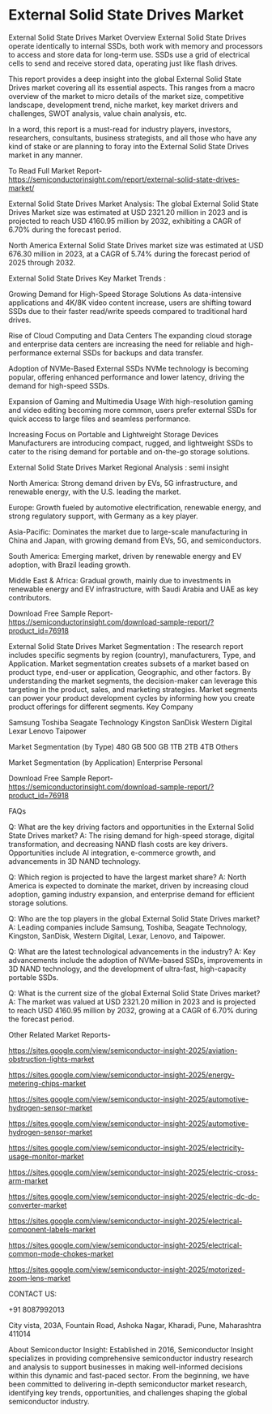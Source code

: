 <h1>External Solid State Drives Market</h1>
External Solid State Drives Market Overview
External Solid State Drives operate identically to internal SSDs, both work with memory and processors to access and store data for long-term use. SSDs use a grid of electrical cells to send and receive stored data, operating just like flash drives.

This report provides a deep insight into the global External Solid State Drives market covering all its essential aspects. This ranges from a macro overview of the market to micro details of the market size, competitive landscape, development trend, niche market, key market drivers and challenges, SWOT analysis, value chain analysis, etc.

In a word, this report is a must-read for industry players, investors, researchers, consultants, business strategists, and all those who have any kind of stake or are planning to foray into the External Solid State Drives market in any manner.

To Read Full Market Report-
https://semiconductorinsight.com/report/external-solid-state-drives-market/

External Solid State Drives Market Analysis:
The global External Solid State Drives Market size was estimated at USD 2321.20 million in 2023 and is projected to reach USD 4160.95 million by 2032, exhibiting a CAGR of 6.70% during the forecast period.

North America External Solid State Drives market size was estimated at USD 676.30 million in 2023, at a CAGR of 5.74% during the forecast period of 2025 through 2032.

External Solid State Drives Key Market Trends :

Growing Demand for High-Speed Storage Solutions
As data-intensive applications and 4K/8K video content increase, users are shifting toward SSDs due to their faster read/write speeds compared to traditional hard drives.

Rise of Cloud Computing and Data Centers
The expanding cloud storage and enterprise data centers are increasing the need for reliable and high-performance external SSDs for backups and data transfer.

Adoption of NVMe-Based External SSDs
NVMe technology is becoming popular, offering enhanced performance and lower latency, driving the demand for high-speed SSDs.

Expansion of Gaming and Multimedia Usage
With high-resolution gaming and video editing becoming more common, users prefer external SSDs for quick access to large files and seamless performance.

Increasing Focus on Portable and Lightweight Storage Devices
Manufacturers are introducing compact, rugged, and lightweight SSDs to cater to the rising demand for portable and on-the-go storage solutions.

External Solid State Drives Market Regional Analysis :
semi insight

North America:
Strong demand driven by EVs, 5G infrastructure, and renewable energy, with the U.S. leading the market.

Europe:
Growth fueled by automotive electrification, renewable energy, and strong regulatory support, with Germany as a key player.

Asia-Pacific:
Dominates the market due to large-scale manufacturing in China and Japan, with growing demand from EVs, 5G, and semiconductors.

South America:
Emerging market, driven by renewable energy and EV adoption, with Brazil leading growth.

Middle East & Africa:
Gradual growth, mainly due to investments in renewable energy and EV infrastructure, with Saudi Arabia and UAE as key contributors.

Download Free Sample Report-
https://semiconductorinsight.com/download-sample-report/?product_id=76918

External Solid State Drives Market Segmentation :
The research report includes specific segments by region (country), manufacturers, Type, and Application. Market segmentation creates subsets of a market based on product type, end-user or application, Geographic, and other factors. By understanding the market segments, the decision-maker can leverage this targeting in the product, sales, and marketing strategies. Market segments can power your product development cycles by informing how you create product offerings for different segments.
Key Company

Samsung
Toshiba
Seagate Technology
Kingston
SanDisk
Western Digital
Lexar
Lenovo
Taipower

Market Segmentation (by Type)
480 GB
500 GB
1TB
2TB
4TB
Others

Market Segmentation (by Application)
Enterprise
Personal

Download Free Sample Report-
https://semiconductorinsight.com/download-sample-report/?product_id=76918

FAQs


Q: What are the key driving factors and opportunities in the External Solid State Drives market?
A: The rising demand for high-speed storage, digital transformation, and decreasing NAND flash costs are key drivers. Opportunities include AI integration, e-commerce growth, and advancements in 3D NAND technology.

Q: Which region is projected to have the largest market share?
A: North America is expected to dominate the market, driven by increasing cloud adoption, gaming industry expansion, and enterprise demand for efficient storage solutions.

Q: Who are the top players in the global External Solid State Drives market?
A: Leading companies include Samsung, Toshiba, Seagate Technology, Kingston, SanDisk, Western Digital, Lexar, Lenovo, and Taipower.

Q: What are the latest technological advancements in the industry?
A: Key advancements include the adoption of NVMe-based SSDs, improvements in 3D NAND technology, and the development of ultra-fast, high-capacity portable SSDs.

Q: What is the current size of the global External Solid State Drives market?
A: The market was valued at USD 2321.20 million in 2023 and is projected to reach USD 4160.95 million by 2032, growing at a CAGR of 6.70% during the forecast period.

Other Related Market Reports-

https://sites.google.com/view/semiconductor-insight-2025/aviation-obstruction-lights-market

https://sites.google.com/view/semiconductor-insight-2025/energy-metering-chips-market

https://sites.google.com/view/semiconductor-insight-2025/automotive-hydrogen-sensor-market

https://sites.google.com/view/semiconductor-insight-2025/automotive-hydrogen-sensor-market

https://sites.google.com/view/semiconductor-insight-2025/electricity-usage-monitor-market

https://sites.google.com/view/semiconductor-insight-2025/electric-cross-arm-market

https://sites.google.com/view/semiconductor-insight-2025/electric-dc-dc-converter-market

https://sites.google.com/view/semiconductor-insight-2025/electrical-component-labels-market

https://sites.google.com/view/semiconductor-insight-2025/electrical-common-mode-chokes-market

https://sites.google.com/view/semiconductor-insight-2025/motorized-zoom-lens-market

CONTACT US:

+91 8087992013

City vista, 203A, Fountain Road, Ashoka Nagar, Kharadi, Pune, Maharashtra 411014

About Semiconductor Insight:
Established in 2016, Semiconductor Insight specializes in providing comprehensive semiconductor industry research and analysis to support businesses in making well-informed decisions within this dynamic and fast-paced sector. From the beginning, we have been committed to delivering in-depth semiconductor market research, identifying key trends, opportunities, and challenges shaping the global semiconductor industry.

